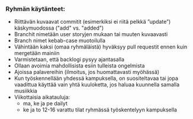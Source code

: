 ### Ryhmän käytänteet:
- Riittävän kuvaavat commitit (esimerkiksi ei riitä pelkkä ”update”) käskymuodossa ("add" vs. "added")
- Branchit nimetään user storyjen mukaan tai muuten kuvaavasti
- Branch nimet kebab-case muotoilulla
- Vähintään kaksi (omaa ryhmäläistä) hyväksyy pull requestit ennen kuin mergetään mainiin
- Varmistetaan, että backlogi pysyy ajantasalla
- Ollaan avoimia mahdollisista esiin tulleista ongelmista
- Ajoissa palavereihin (ilmoitus, jos huomattavasti myöhässä)
- Kun työskennellään yhdessä kampuksella, on suositeltavaa tai jopa vaadittua käyttää vain yhtä kuuloketta, jos haluaa kuunnella samalla musiikkia
- Viikottaisia aikatauluja:
    - ma, ke ja pe dailyt
    - ke ja to 12-16 varattu tilat ryhmässä työskentelyyn kampuksella
